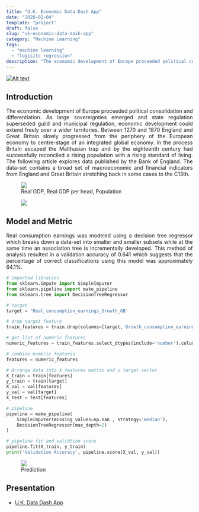```yaml
---
title: "U.K. Economic Data Dash App"
date: "2020-02-04"
template: "project"
draft: false
slug: "uk-economic-data-dash-app"
category: "Machine Learning"
tags:
  - "machine learning" 
  - "logisitc regression"
description: "The economic development of Europe proceeded political consolidation and differentiation."
---
```

[![Alt text](/media/icons/GitHub-Mark-32px.png)](https://github.com/andronikmk/uk-data-dash-app)

## Introduction

<p style="text-align: justify;"> 
The economic development of Europe proceeded political consolidation and differentiation. As large sovereignties emerged and state regulation superseded guild and municipal regulation, economic development could extend freely over a wider territories. Between 1270 and 1870 England and Great Britain slowly progressed from the periphery of the European economy to centre-stage of an integrated global economy. In the process Britain escaped the Malthusian trap and by the eighteenth century had successfully reconciled a rising population with a rising standard of living.
The following article explores data published by the Bank of England. The data-set contains a broad set of macroeconomic and financial indicators from England and Great Britain stretching back in some cases to the C13th.
</p>

<figure>
	<img src="/media/uk-economic-data-dash-app/uk1.png">
	<figcaption>Real GDP, Real GDP per head, Population</figcaption>
</figure>

<figure>
	<img src="/media/uk-economic-data-dash-app/image4.png">
</figure>

## Model and Metric

<p style="text-align: justify;"> 
Real consumption earnings was modeled using a decision tree regressor which breaks down a data-set into smaller and smaller subsets while at the same time an association tree is incrementally developed. This method of analysis resulted in a validation accuracy of 0.641 which suggests that the percentage of correct classifications using this model was approximately 64.1%.
</p>

```python
# imported libraries
from sklearn.impute import SimpleImputer
from sklearn.pipeline import make_pipeline
from sklearn.tree import DecisionTreeRegressor

# target
target = 'Real_consumption_earnings_Growth_GB'

# drop target feature
train_features = train.drop(columns=[target,'Growth_consumption_earnings','Consumer_price_inflation'])

# get list of numeric features
numeric_features = train_features.select_dtypes(include='number').columns.tolist()

# combine numeric features
features = numeric_features

# Arrange data into X features matrix and y target vector 
X_train = train[features]
y_train = train[target]
X_val = val[features]
y_val = val[target]
X_test = test[features]

# pipeline
pipeline = make_pipeline(
    SimpleImputer(missing_values=np.nan , strategy='median'),
    DecisionTreeRegressor(max_depth=2)
)

# pipeline fit and validtion score
pipeline.fit(X_train, y_train)
print('Validation Accuracy', pipeline.score(X_val, y_val))
```

<figure>
	<img src="/media/uk-economic-data-dash-app/image3.png">
	<figcaption>Prediction</figcaption>
</figure>




## Presentation

+ [U.K. Data Dash App](https://uk-data-dash-app.herokuapp.com/)


